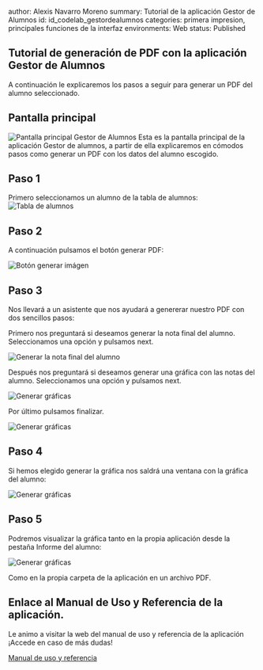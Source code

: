 author: Alexis Navarro Moreno
summary: Tutorial de la aplicación Gestor de Alumnos
id: id_codelab_gestordealumnos
categories: primera impresion, principales funciones de la interfaz
environments: Web
status: Published

## Tutorial de generación de PDF con la aplicación Gestor de Alumnos

A continuación le explicaremos los pasos a seguir para generar un PDF del alumno
seleccionado.

## Pantalla principal

   ![Pantalla principal Gestor de Alumnos](imgTutorial/PantallaPrincipal.PNG)
Esta es la pantalla principal de la aplicación Gestor de alumnos, a partir de ella explicaremos en cómodos pasos como generar un PDF con los datos del alumno escogido.

## Paso 1

Primero seleccionamos un alumno de la tabla de alumnos:
   ![Tabla de alumnos](imgTutorial/TablaAlumnos.PNG)

## Paso 2

A continuación pulsamos el botón generar PDF:

   ![Botón generar imágen](imgTutorial/BotonGenerarInforme.PNG)

## Paso 3

Nos llevará a un asistente que nos ayudará a genererar nuestro PDF con dos sencillos pasos:
   
   Primero nos preguntará si deseamos generar la nota final del alumno. Seleccionamos una opción y pulsamos next.
   
   ![Generar la nota final del alumno](imgTutorial/WizardGenerarNotaFinal.PNG)
   
   Después nos preguntará si deseamos generar una gráfica con las notas del alumno. Seleccionamos una opción y pulsamos next.
   
   ![Generar gráficas](imgTutorial/WizardGenerarGraficas.PNG)

   Por último pulsamos finalizar.
    
   ![Generar gráficas](imgTutorial/WizardFinalizar.PNG)  

## Paso 4

Si hemos elegido generar la gráfica nos saldrá una ventana con la gráfica del alumno:

   ![Generar gráficas](imgTutorial/VentanaGrafica.PNG) 

## Paso 5

Podremos visualizar la gráfica tanto en la propia aplicación desde la pestaña Informe 
del alumno:

   ![Generar gráficas](imgTutorial/InformeEmbebido.PNG) 

Como en la propia carpeta de la aplicación en un archivo PDF. 

## Enlace al Manual de Uso y Referencia de la aplicación.

Le animo a visitar la web del manual de uso y referencia de la aplicación
¡Accede en caso de más dudas!

[Manual de uso y referencia](https://alexisnavarromoreno.github.io/GestorDeAlumnos/Manualdeusoyreferencia.html)